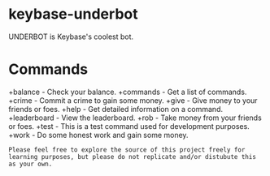 # keybase-underbot
 
UNDERBOT is Keybase's coolest bot.

# Commands
+balance - Check your balance.
+commands - Get a list of commands.
+crime - Commit a crime to gain some money.
+give - Give money to your friends or foes.
+help - Get detailed information on a command.
+leaderboard - View the leaderboard.
+rob - Take money from your friends or foes.
+test - This is a test command used for development purposes.
+work - Do some honest work and gain some money.

```Please feel free to explore the source of this project freely for learning purposes, but please do not replicate and/or distubute this as your own.```